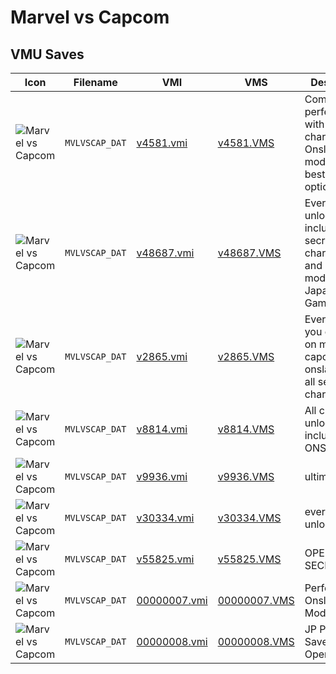 # Marvel vs Capcom

## VMU Saves

| Icon | Filename | VMI | VMS | Description |
|------|----------|-----|-----|-------------|
| ![Marvel vs Capcom](../icons/MVLVSCAP_DAT.GIF) | `MVLVSCAP_DAT` | [v4581.vmi](v4581.vmi) | [v4581.VMS](v4581.VMS) | Complete, perfect save with all secret characters, Onslaught mode, and the best control options. 
| ![Marvel vs Capcom](../icons/MVLVSCAP_DAT.GIF) | `MVLVSCAP_DAT` | [v48687.vmi](v48687.vmi) | [v48687.VMS](v48687.VMS) | Everything unlocked including all secret characters and Onsaulot mode. Perfect Japanese Game Save! 
| ![Marvel vs Capcom](../icons/MVLVSCAP_DAT.GIF) | `MVLVSCAP_DAT` | [v2865.vmi](v2865.vmi) | [v2865.VMS](v2865.VMS) | Everything you can get on marvel vs. capcom plus onslaught and all secret characters! 
| ![Marvel vs Capcom](../icons/MVLVSCAP_DAT.GIF) | `MVLVSCAP_DAT` | [v8814.vmi](v8814.vmi) | [v8814.VMS](v8814.VMS) | All characters unlocked, including ONSLAUGHT!! 
| ![Marvel vs Capcom](../icons/MVLVSCAP_DAT.GIF) | `MVLVSCAP_DAT` | [v9936.vmi](v9936.vmi) | [v9936.VMS](v9936.VMS) | ultimate save 
| ![Marvel vs Capcom](../icons/MVLVSCAP_DAT.GIF) | `MVLVSCAP_DAT` | [v30334.vmi](v30334.vmi) | [v30334.VMS](v30334.VMS) | everything unlocked. 
| ![Marvel vs Capcom](../icons/MVLVSCAP_DAT.GIF) | `MVLVSCAP_DAT` | [v55825.vmi](v55825.vmi) | [v55825.VMS](v55825.VMS) | OPENING ALL SECRETS 
| ![Marvel vs Capcom](../icons/MVLVSCAP_DAT.GIF) | `MVLVSCAP_DAT` | [00000007.vmi](00000007.vmi) | [00000007.VMS](00000007.VMS) | Perfect Save. Onslaught Mode. 
| ![Marvel vs Capcom](../icons/MVLVSCAP_DAT.GIF) | `MVLVSCAP_DAT` | [00000008.vmi](00000008.vmi) | [00000008.VMS](00000008.VMS) | JP Perfect Save! All Open!
